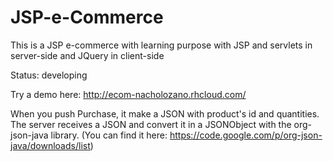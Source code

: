 # JSP-e-Commerce

This is a JSP e-commerce with learning purpose with JSP and servlets in server-side and JQuery in client-side

Status: developing

Try a demo here: http://ecom-nacholozano.rhcloud.com/

When you push Purchase, it make a JSON with product's id and quantities.
The server receives a JSON and convert it in a JSONObject with the org-json-java library.
(You can find it here: https://code.google.com/p/org-json-java/downloads/list) 
